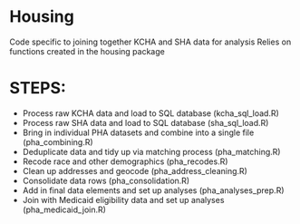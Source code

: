 # Housing
Code specific to joining together KCHA and SHA data for analysis
Relies on functions created in the housing package

# STEPS:
- Process raw KCHA data and load to SQL database (kcha_sql_load.R)
- Process raw SHA data and load to SQL database (sha_sql_load.R)
- Bring in individual PHA datasets and combine into a single file (pha_combining.R)
- Deduplicate data and tidy up via matching process (pha_matching.R)
- Recode race and other demographics (pha_recodes.R)
- Clean up addresses and geocode (pha_address_cleaning.R)
- Consolidate data rows (pha_consolidation.R)
- Add in final data elements and set up analyses (pha_analyses_prep.R)
- Join with Medicaid eligibility data and set up analyses (pha_medicaid_join.R)
